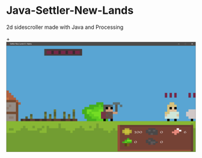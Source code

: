 # Java-Settler-New-Lands

2d sidescroller made with Java and Processing



+![Picture of project](Capture.PNG?raw=true "Example")

